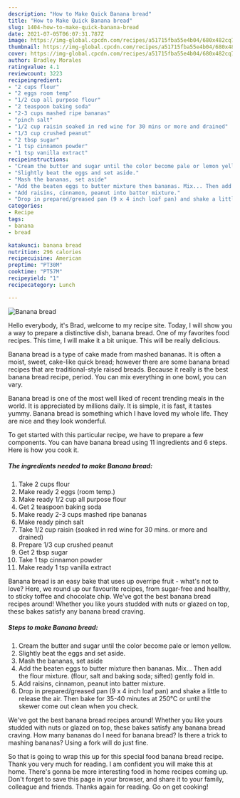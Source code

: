 ```yaml
---
description: "How to Make Quick Banana bread"
title: "How to Make Quick Banana bread"
slug: 1404-how-to-make-quick-banana-bread
date: 2021-07-05T06:07:31.787Z
image: https://img-global.cpcdn.com/recipes/a51715fba55e4b04/680x482cq70/banana-bread-recipe-main-photo.jpg
thumbnail: https://img-global.cpcdn.com/recipes/a51715fba55e4b04/680x482cq70/banana-bread-recipe-main-photo.jpg
cover: https://img-global.cpcdn.com/recipes/a51715fba55e4b04/680x482cq70/banana-bread-recipe-main-photo.jpg
author: Bradley Morales
ratingvalue: 4.1
reviewcount: 3223
recipeingredient:
- "2 cups flour"
- "2 eggs room temp"
- "1/2 cup all purpose flour"
- "2 teaspoon baking soda"
- "2-3 cups mashed ripe bananas"
- "pinch salt"
- "1/2 cup raisin soaked in red wine for 30 mins or more and drained"
- "1/3 cup crushed peanut"
- "2 tbsp sugar"
- "1 tsp cinnamon powder"
- "1 tsp vanilla extract"
recipeinstructions:
- "Cream the butter and sugar until the color become pale or lemon yellow."
- "Slightly beat the eggs and set aside."
- "Mash the bananas, set aside"
- "Add the beaten eggs to butter mixture then bananas. Mix... Then add the flour mixture. (flour, salt and baking soda; sifted) gently fold in."
- "Add raisins, cinnamon, peanut into batter mixture."
- "Drop in prepared/greased pan (9 x 4 inch loaf pan) and shake a little to release the air. Then bake for 35-40 minutes at 250°C or until the skewer come out clean when you check."
categories:
- Recipe
tags:
- banana
- bread

katakunci: banana bread 
nutrition: 296 calories
recipecuisine: American
preptime: "PT30M"
cooktime: "PT57M"
recipeyield: "1"
recipecategory: Lunch

---
```



![Banana bread](https://img-global.cpcdn.com/recipes/a51715fba55e4b04/680x482cq70/banana-bread-recipe-main-photo.jpg)

Hello everybody, it's Brad, welcome to my recipe site. Today, I will show you a way to prepare a distinctive dish, banana bread. One of my favorites food recipes. This time, I will make it a bit unique. This will be really delicious.

Banana bread is a type of cake made from mashed bananas. It is often a moist, sweet, cake-like quick bread; however there are some banana bread recipes that are traditional-style raised breads. Because it really is the best banana bread recipe, period. You can mix everything in one bowl, you can vary.

Banana bread is one of the most well liked of recent trending meals in the world. It is appreciated by millions daily. It is simple, it is fast, it tastes yummy. Banana bread is something which I have loved my whole life. They are nice and they look wonderful.


To get started with this particular recipe, we have to prepare a few components. You can have banana bread using 11 ingredients and 6 steps. Here is how you cook it.

<!--inarticleads1-->

##### The ingredients needed to make Banana bread:

1. Take 2 cups flour
1. Make ready 2 eggs (room temp.)
1. Make ready 1/2 cup all purpose flour
1. Get 2 teaspoon baking soda
1. Make ready 2-3 cups mashed ripe bananas
1. Make ready pinch salt
1. Take 1/2 cup raisin (soaked in red wine for 30 mins. or more and drained)
1. Prepare 1/3 cup crushed peanut
1. Get 2 tbsp sugar
1. Take 1 tsp cinnamon powder
1. Make ready 1 tsp vanilla extract


Banana bread is an easy bake that uses up overripe fruit - what&#39;s not to love? Here, we round up our favourite recipes, from sugar-free and healthy, to sticky toffee and chocolate chip. We&#39;ve got the best banana bread recipes around! Whether you like yours studded with nuts or glazed on top, these bakes satisfy any banana bread craving. 

<!--inarticleads2-->

##### Steps to make Banana bread:

1. Cream the butter and sugar until the color become pale or lemon yellow.
1. Slightly beat the eggs and set aside.
1. Mash the bananas, set aside
1. Add the beaten eggs to butter mixture then bananas. Mix... Then add the flour mixture. (flour, salt and baking soda; sifted) gently fold in.
1. Add raisins, cinnamon, peanut into batter mixture.
1. Drop in prepared/greased pan (9 x 4 inch loaf pan) and shake a little to release the air. Then bake for 35-40 minutes at 250°C or until the skewer come out clean when you check.


We&#39;ve got the best banana bread recipes around! Whether you like yours studded with nuts or glazed on top, these bakes satisfy any banana bread craving. How many bananas do I need for banana bread? Is there a trick to mashing bananas? Using a fork will do just fine. 

So that is going to wrap this up for this special food banana bread recipe. Thank you very much for reading. I am confident you will make this at home. There's gonna be more interesting food in home recipes coming up. Don't forget to save this page in your browser, and share it to your family, colleague and friends. Thanks again for reading. Go on get cooking!
